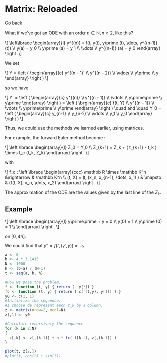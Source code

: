 # Matrix: Reloaded

[Go back](../index.md#euler)

What if we've got an ODE with an order $n\in\mathbb N, n \geq 2$, like this?

<div>
	\[ \left\lbrace \begin{array}{l}
		y^{(n)} = f(t, y(t), y\prime (t), \dots, y^{(n-1)} (t)) \\
		y(a) = y_0 \\
		y\prime (a) = y_1 \\
		\vdots  \\
		y^{(n-1)} (a) = y_0
	\end{array} \right .\]
</div>

We set
<div>
	\[ Y = \left ( \begin{array}{c}
		y^{(n - 1)} \\
		y^{(n - 2)} \\
		\vdots  \\
		y\prime \\
		y
	\end{array} \right ) \]
</div>

so we have
<div>
	\[ Y' = \left ( \begin{array}{c}
		y^{(n)} \\
		y^{(n - 1)} \\
		\vdots  \\
		y\prime\prime \\
		y\prime
	\end{array} \right )
	= \left ( \begin{array}{c}
		f(t, Y) \\
		y^{(n - 1)} \\
		\vdots  \\
		y\prime\prime \\
		y\prime
	\end{array} \right )
	\quad and \quad
	Y_0 =  \left ( \begin{array}{c}
		y_{n-1} \\
		y_{n-2} \\
		\vdots  \\
		y_1 \\
		y_0
	\end{array} \right )
	\]
</div>

Thus, we could use the methods we learned earlier, using matrices.

For example, the forward Euler method become :
<div>
	\[
	\left \lbrace
	\begin{array}{l}
		Z_0 = Y_0 \\
		Z_{k+1} = Z_k + ( t_{k+1} - t_k ) \times f_c (t_k, Z_k)
	\end{array} \right .
	\]
</div>

with
<div>
	\[
	f_c : \left \lbrace
	\begin{array}{ccc} 
		\mathbb R \times \mathbb K^n &\rightarrow & \mathbb K^n  \\
		(t, X)  = (t, (x_n, x_{n-1}, \dots, x_1) ) & \mapsto &  (f(t, X), x_n, \dots, x_2) 
	\end{array} \right .
	\]
</div>

The approximation of the ODE are the values given by the last line of the $Z_k$.

## Example

<div>
	\[
	\left \lbrace
	\begin{array}{l}
		y\prime\prime + y = 0 \\
		y(0) = 1 \\
		y\prime (0) = 1 \\
	\end{array} \right .
	\]
</div>

on $[0, 4\pi]$.

We could find that $y\prime\prime = f( t, (y\prime, y) ) = - y$ .

```r
a <- 0
b <- 4 * 3.1415
N <- 1000
h <- (b-a) / (N-1)
t <- seq(a, b, h)

#How we pose the problem.
f <- function (t, y) { return (- y[2]) }
fc <- function (t, y) { return ( c(f(t,y), y[1]) ) }
y0 <- c(1, 1)
#Initialize the sequence.
#I choose de represent each z_k by a column.
z <- matrix(nrow=2, ncol=N)
z[,1] <- y0

#Calculate recursively the sequence.
for (k in 2:N)
{
  z[,k] <- z[,(k-1)] + h * fc( t[k-1], z[,(k-1)] )
}

plot(t, z[2,])
#plot(t, cos(t) + sin(t))
```